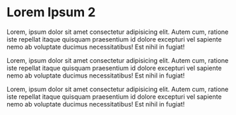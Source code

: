 # Lorem Ipsum 2

Lorem, ipsum dolor sit amet consectetur adipisicing elit. Autem cum, ratione iste repellat itaque quisquam praesentium id dolore excepturi vel sapiente nemo ab voluptate ducimus necessitatibus! Est nihil in fugiat!

Lorem, ipsum dolor sit amet consectetur adipisicing elit. Autem cum, ratione iste repellat itaque quisquam praesentium id dolore excepturi vel sapiente nemo ab voluptate ducimus necessitatibus! Est nihil in fugiat!

Lorem, ipsum dolor sit amet consectetur adipisicing elit. Autem cum, ratione iste repellat itaque quisquam praesentium id dolore excepturi vel sapiente nemo ab voluptate ducimus necessitatibus! Est nihil in fugiat!